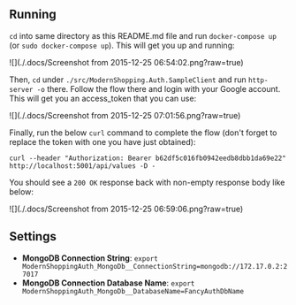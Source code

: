 ## Running

`cd` into same directory as this README.md file and run `docker-compose up` (or `sudo docker-compose up`). This will get you up and running:

![](./.docs/Screenshot from 2015-12-25 06:54:02.png?raw=true) 

Then, `cd` under `./src/ModernShopping.Auth.SampleClient` and run `http-server -o` there. Follow the flow there and login with your Google account. This will get you an access_token that you can use:

![](./.docs/Screenshot from 2015-12-25 07:01:56.png?raw=true)

Finally, run the below `curl` command to complete the flow (don't forget to replace the token with one you have just obtained):

```shell
curl --header "Authorization: Bearer b62df5c016fb0942eedb8dbb1da69e22" http://localhost:5001/api/values -D -
```

You should see a `200 OK` response back with non-empty response body like below:

![](./.docs/Screenshot from 2015-12-25 06:59:06.png?raw=true)

## Settings

 - **MongoDB Connection String**: `export ModernShoppingAuth_MongoDb__ConnectionString=mongodb://172.17.0.2:27017`
 - **MongoDB Connection Database Name**: `export ModernShoppingAuth_MongoDb__DatabaseName=FancyAuthDbName`